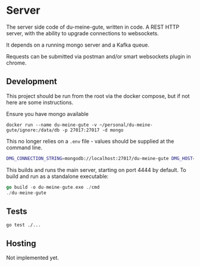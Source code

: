 # Server

The server side code of du-meine-gute, written in code. A REST HTTP server, with the ability to upgrade connections to websockets.

It depends on a running mongo server and a Kafka queue.

Requests can be submitted via postman and/or smart websockets plugin in chrome.

## Development

This project should be run from the root via the docker compose, but if not here are some instructions.

Ensure you have mongo available

`docker run --name du-meine-gute -v ~/personal/du-meine-gute/ignore:/data/db -p 27017:27017 -d mongo`

This no longer relies on a `.env` file - values should be supplied at the command line.

```bash
DMG_CONNECTION_STRING=mongodb://localhost:27017/du-meine-gute DMG_HOST=localhost DMG_PORT=4444 DMG_SESSION_SECRET=local-session-secret DMG_ENV=development DMG_MESSAGE_QUEUE_BROKER_URLS=localhost:19092,localhost:29092 DMG_MESSAGE_QUEUE_CLIENT_ID=du-meine-gute-server-local DMG_MESSAGE_QUEUE_TOPIC=game go run ./cmd
```

This builds and runs the main server, starting on port 4444 by default.
To build and run as a standalone executable:

```go
go build -o du-meine-gute.exe ./cmd
./du-meine-gute
```

## Tests

`go test ./...`

## Hosting

Not implemented yet.
